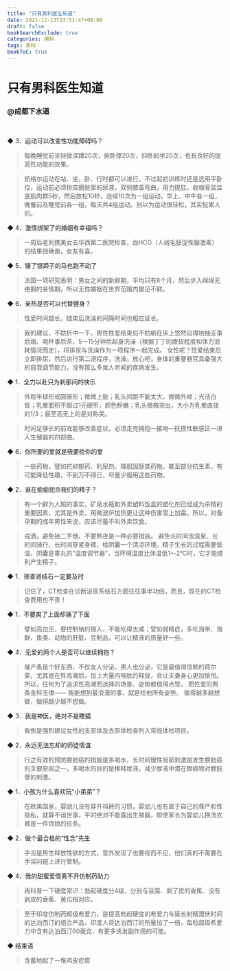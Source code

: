 ```yaml
---
title: "只有男科医生知道"
date: 2021-12-13T23:51:47+08:00
draft: false
bookSearchExclude: true
categories: 男科
tags: 男科
bookToC: true
---
```


# 只有男科医生知道
### @成都下水道


<br/>

◆ 3．运动可以改变性功能障碍吗？

> 每晚睡觉前坚持做深蹲20次，俯卧撑20次，仰卧起坐20次，也有良好的提高性功能的效果。

> 凯格尔运动在站、坐、卧、行时都可以进行，不过起初训练时还是选用平卧位，运动前必须排空膀胱里的尿液，双侧膝盖弯曲，用力提肛，收缩骨盆盆底肌肉群5秒，然后放松10秒，连续10次为一组运动，早上、中午各一组，晚餐前及睡觉前各一组，每天共4组运动。别以为运动很轻松，其实挺累人的。


◆ 4．激情绑架了的婚姻有幸福吗？

> 一周后老刘携美女去华西第二医院检查，血HCG（人绒毛膜促性腺激素）的结果很确凿，女友有喜。


◆ 5．镶了银蹄子的马也跑不动了

> 法国一项研究表明：男女之间的新鲜期，平均只有8个月，然后步入绵绵无绝期的亲情期，所以无性婚姻在世界范围内屡见不鲜。


◆ 6．亲热是否可以代替健身？

> 性爱时间越长，结束后洗澡的间隔时间也相应延长。

> 我的建议，不妨折中一下，男性性爱结束后不妨躺在床上悠然自得地抽支事后烟、喝杯事后茶，5～15分钟后起身洗澡（根据丁丁的疲软程度和体力消耗情况而定），将排尿与洗澡作为一项程序一起完成。
女性呢？性爱结束后立即排尿，然后进行第二道程序，洗澡。放心吧，身体的重要器官具备强大的自我调节能力，没有那么多耸人听闻的疾病发生。


◆ 1．全力以赴只为刹那间的快乐

> 外观半球形或圆锥形；微微上挺；乳头间距不能太大，微微外倾；光洁白皙；乳晕面积不超过1元硬币，颜色粉嫩；乳头微微突出，大小为乳晕直径的1/3；最至高无上的是对称美。

> 时间足够长的前戏能够改善症状，必须走完拥抱—接吻—抚摸性敏感区—进入生殖器的四部曲。


◆ 6．你所要的爱就是我要给你的爱

> 一些药物，譬如抗抑郁药、利尿剂、降胆固醇类药物，甚至部分抗生素，有可能降低性趣，不到万不得已，尽量少服用这些药物。


◆ 2．谁在偷偷扼杀我们的精子？

> 有一个鲜为人知的事实，矿泉水瓶和外卖塑料饭盒的塑化剂已经成为杀精的重要因素，尤其是外卖，用微波炉加热更让这种伤害雪上加霜。所以，对备孕期的成年男性来说，应该尽量不叫外卖饮食。

> 戒酒，避免抽二手烟、不要熬夜是一种必要措施。
避免长时间泡温泉、长时间骑行、长时间穿紧身裤，给阴囊一个清凉环境。精子生长的过程需要低温，阴囊是睾丸的“温度调节器”，当环境温度比体温低1～2℃时，它才能顺利产生精子。


◆ 1．筛查肾结石一定要及时

> 记住了，CT检查在诊断泌尿系结石方面往往事半功倍，而且，现在的CT检查费用也不贵！


◆ 1．不要爽了上面却痛了下面

> 譬如高血压，要控制钠的摄入，不能吃得太咸；譬如弱精症，多吃海带、海鲜、鱼类、动物的肝脏、豆制品，可以让精液的质量好一些。


◆ 4．无爱的两个人是否可以继续拥抱？

> 催产素是个好东西，不仅女人分泌，男人也分泌，它是最值得信赖的荷尔蒙，尤其是在性高潮后，加上大量内啡肽的释放，会让夫妻身心更加愉悦。所以，任何为了追求性高潮而选择的场景、姿势都值得点赞。
而性爱的两条金科玉律——
我能想到最浪漫的事，就是给他所有姿势。
做得越多越想做，做得越少越不想做。


◆ 3．我是神医，绝对不是瞎猫

> 我倒是强烈建议女性的支原体及衣原体检查列入常规体检项目。


◆ 2．永远无法忘却的师徒情谊

> 行之有效的预防膀胱癌的措施是多喝水，长时间慢性局部刺激是发生膀胱癌的主要原因之一，多喝水的目的是稀释尿液，减少尿液中潜在致癌物对膀胱壁的刺激。


◆ 1．小孩为什么喜欢玩“小弟弟”？

> 在欧美国家，婴幼儿没有穿开裆裤的习惯，婴幼儿也有属于自己的尊严和性隐私，就算不谙世事，平时绝对不能露出生殖器，即使家长为婴幼儿换洗衣裤是一件烦琐的任务。


◆ 2．做个最合格的“性念”先生

> 手淫是男生释放性欲的方式，意外发现了也要视而不见，他们真的不需要在手淫问题上进行管制。


◆ 4．我的甜蜜爱情离不开仿制药助力

> 再科普一下硬度常识：勃起硬度分4级，分别与豆腐、剥了皮的香蕉、没有剥皮的香蕉、黄瓜相对应。

> 至于印度仿制药超级希爱力，是提高勃起硬度的希爱力与延长射精潜伏时间的达泊西汀的组合产品，印度人将达泊西汀的剂量加了一倍，每粒超级希爱力中含有达泊西汀60毫克，有更多诱发副作用的可能。


◆ 结束语

> 含蓄地起了一堆鸡皮疙瘩
